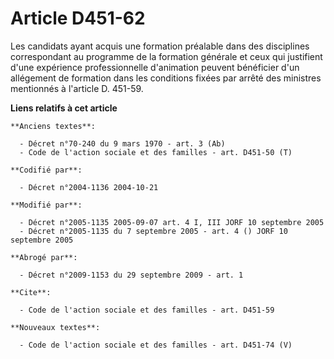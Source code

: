 # Article D451-62

Les candidats ayant acquis une formation préalable dans des disciplines correspondant au programme de la formation générale
et ceux qui justifient d'une expérience professionnelle d'animation peuvent bénéficier d'un allégement de formation dans les
conditions fixées par arrêté des ministres mentionnés à l'article D. 451-59.

**Liens relatifs à cet article**

	**Anciens textes**:

	  - Décret n°70-240 du 9 mars 1970 - art. 3 (Ab)
	  - Code de l'action sociale et des familles - art. D451-50 (T)

	**Codifié par**:

	  - Décret n°2004-1136 2004-10-21

	**Modifié par**:

	  - Décret n°2005-1135 2005-09-07 art. 4 I, III JORF 10 septembre 2005
	  - Décret n°2005-1135 du 7 septembre 2005 - art. 4 () JORF 10 septembre 2005

	**Abrogé par**:

	  - Décret n°2009-1153 du 29 septembre 2009 - art. 1

	**Cite**:

	  - Code de l'action sociale et des familles - art. D451-59

	**Nouveaux textes**:

	  - Code de l'action sociale et des familles - art. D451-74 (V)
